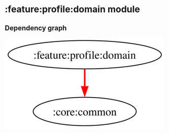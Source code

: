 # :feature:profile:domain module
## Dependency graph
![Dependency graph](../../../docs/images/graphs/dep_graph_feature_profile_domain.svg)

